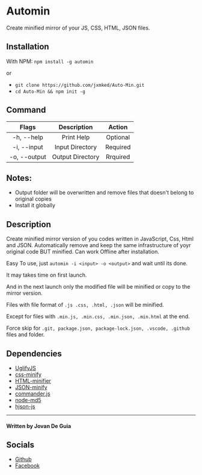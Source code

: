 # Automin

Create minified mirror of your JS, CSS, HTML, JSON files. 


## Installation

With NPM: `npm install -g automin`

or

- `git clone https://github.com/jxmked/Auto-Min.git`
- `cd Auto-Min && npm init -g`


## Command

| Flags | Description | Action |
| :---: | :---: | :---: |
| -h, --help | Print Help | Optional |
| -i, --input | Input Directory | Required |
| -o, --output | Output Directory | Rrquired |

## Notes:

- Output folder will be overwritten and remove files that doesn't belong to original copies
- Install it globally

## Description

Create minified mirror version of you codes written in JavaScript, Css, Html and JSON.
Automatically remove and keep the same infrastructure of yoyr original code BUT minified.
Can work Offline after installation.

Easy To use, just `automin -i <input> -o <output>` and wait until its done.

It may takes time on first launch.

And in the next launch only the modified file will be minified or copy to the mirror version.

Files with file format of `.js .css, .html, .json` will be minified.

Except for files with `.min.js, .min.css, .min.json, .min.html` at the end.

Force skip for `.git, package.json, package-lock.json, .vscode, .github` files and folder.

## Dependencies
- [UglifyJS](https://github.com/mishoo/UglifyJS)
- [css-minify](https://github.com/purple-force/css-minify)
- [HTML-minifier](https://github.com/kangax/html-minifier)
- [JSON-minify](https://github.com/getify/JSON.minify)
- [commander.js](https://github.com/tj/commander.js)
- [node-md5](https://github.com/pvorb/node-md5)
- [hjson-js](https://github.com/hjson/hjson-js)

----

#### Written by Jovan De Guia

## Socials

- [Github](https://github.com/jxmked)
- [Facebook](https://www.facebook.com/deguia25)
